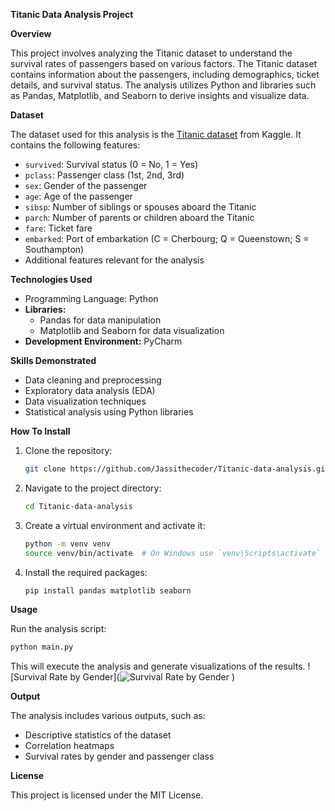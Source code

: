 **Titanic Data Analysis Project**

**Overview**

This project involves analyzing the Titanic dataset to understand the survival rates of passengers based on various factors. The Titanic dataset contains information about the passengers, including demographics, ticket details, and survival status. The analysis utilizes Python and libraries such as Pandas, Matplotlib, and Seaborn to derive insights and visualize data.

**Dataset**

The dataset used for this analysis is the [Titanic dataset](https://www.kaggle.com/c/titanic/data) from Kaggle. It contains the following features:

- `survived`: Survival status (0 = No, 1 = Yes)
- `pclass`: Passenger class (1st, 2nd, 3rd)
- `sex`: Gender of the passenger
- `age`: Age of the passenger
- `sibsp`: Number of siblings or spouses aboard the Titanic
- `parch`: Number of parents or children aboard the Titanic
- `fare`: Ticket fare
- `embarked`: Port of embarkation (C = Cherbourg; Q = Queenstown; S = Southampton)
- Additional features relevant for the analysis



**Technologies Used**
- Programming Language: Python
- **Libraries:** 
  - Pandas for data manipulation
  - Matplotlib and Seaborn for data visualization
- **Development Environment:** PyCharm

**Skills Demonstrated**
- Data cleaning and preprocessing
- Exploratory data analysis (EDA)
- Data visualization techniques
- Statistical analysis using Python libraries

**How To Install**

1. Clone the repository:
   ```bash
   git clone https://github.com/Jassithecoder/Titanic-data-analysis.git
   ```

2. Navigate to the project directory:
   ```bash
   cd Titanic-data-analysis
   ```

3. Create a virtual environment and activate it:
   ```bash
   python -m venv venv
   source venv/bin/activate  # On Windows use `venv\Scripts\activate`
   ```

4. Install the required packages:
   ```bash
   pip install pandas matplotlib seaborn
   ```

**Usage**

Run the analysis script:
```bash
python main.py
```

This will execute the analysis and generate visualizations of the results.
![Survival Rate by Gender](![Survival Rate by Gender](https://github.com/user-attachments/assets/2500b8da-0a6c-4e9b-b1fd-4f0b7f52dea2)
)



**Output**

The analysis includes various outputs, such as:

- Descriptive statistics of the dataset
- Correlation heatmaps
- Survival rates by gender and passenger class


**License**

This project is licensed under the MIT License.



